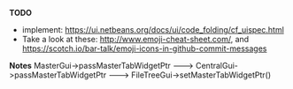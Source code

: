 **TODO**
- implement: https://ui.netbeans.org/docs/ui/code_folding/cf_uispec.html
- Take a look at these: http://www.emoji-cheat-sheet.com/, and https://scotch.io/bar-talk/emoji-icons-in-github-commit-messages

**Notes**
MasterGui->passMasterTabWidgetPtr ---> CentralGui->passMasterTabWidgetPtr ---> FileTreeGui->setMasterTabWidgetPtr()
